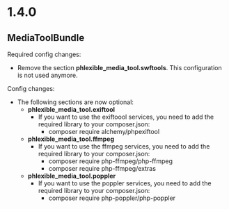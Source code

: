 1.4.0
=====

MediaToolBundle
---------------

Required config changes:

- Remove the section **phlexible_media_tool.swftools**.
  This configuration is not used anymore.

Config changes:

- The following sections are now optional:
  - **phlexible_media_tool.exiftool**
    - If you want to use the exiftoool services, you need to add the required library to your composer.json:
      - composer require alchemy/phpexiftool
  - **phlexible_media_tool.ffmpeg**
    - If you want to use the ffmpeg services, you need to add the required library to your composer.json:
      - composer require php-ffmpeg/php-ffmpeg
      - composer require php-ffmpeg/extras
  - **phlexible_media_tool.poppler**
    - If you want to use the poppler services, you need to add the required library to your composer.json:
      - composer require php-poppler/php-poppler
